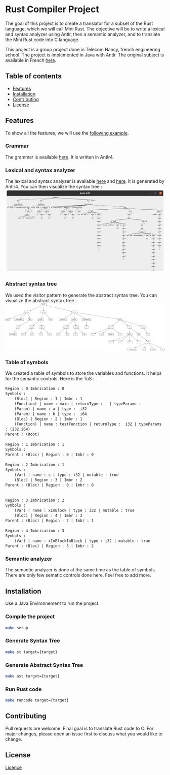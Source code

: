 # Rust Compiler Project

The goal of this project is to create a translator for a subset of the Rust language, which we will call Mini Rust. The objective will be to write a lexical and syntax analyzer using Antlr, then a semantic analyzer, and to translate the Mini Rust code into C language. 

This project is a group project done in Telecom Nancy, french engineering school. The project is implemented in Java with Antlr. The original subject is available in French [here](MiniRUST.md).
## Table of contents
* [Features](#features)
* [Installation](#installation)
* [Contributing](#contributing)
* [License](#license)



## Features
To show all the features, we will use the [following example](examples/prog_example.rs).
### Grammar
The grammar is available [here](rust.g4). It is written in Antlr4.
### Lexical and syntax analyzer
The lexical and syntax analyzer is available [here](RustLexer.java) and [here](RustParser.java). It is generated by Antlr4. You can then visualize the syntax tree :
![Syntax tree](examples/st/syntax_tree.png)
### Abstract syntax tree
We used the visitor pattern to generate the abstract syntax tree. You can visualize the abstract syntax tree :
![Abstract syntax tree](examples/ast/tree.svg)
### Table of symbols
We created a table of symbols to store the variables and functions. It helps for the semantic controls. Here is the ToS :
```agsl
Region : 0 Imbrication : 0
Symbols :
    (Bloc) | Region : 1 | Imbr : 1
    (Function) | name : main | returnType :   | typeParams :
    (Param) | name : a | type :  i32
    (Param) | name : b | type :  i64
    (Bloc) | Region : 2 | Imbr : 1
    (Function) | name : testFunction | returnType :  i32 | typeParams : (i32,i64)
Parent : (Root)

Region : 1 Imbrication : 1
Symbols :
Parent : (Bloc) | Region : 0 | Imbr : 0

Region : 2 Imbrication : 1
Symbols :
    (Var) | name : s | type : i32 | mutable : true
    (Bloc) | Region : 3 | Imbr : 2
Parent : (Bloc) | Region : 0 | Imbr : 0


Region : 3 Imbrication : 2
Symbols :
    (Var) | name : xInBlock | type : i32 | mutable : true
    (Bloc) | Region : 4 | Imbr : 3
Parent : (Bloc) | Region : 2 | Imbr : 1

Region : 4 Imbrication : 3
Symbols :
    (Var) | name : xInBlockInBlock | type : i32 | mutable : true
Parent : (Bloc) | Region : 3 | Imbr : 2
```
### Semantic analyzer
The semantic analyzer is done at the same time as the table of symbols. There are only few sematic controls done here. Feel free to add more.
## Installation

Use a Java Environnement to run the project.
### Compile the project
```bash
make setup
```

### Generate Syntax Tree
```bash
make st target={target}
```

### Generate Abstract Syntax Tree
```bash
make ast target={target}
```

### Run Rust code
```bash
make runcode target={target}
```

## Contributing
Pull requests are welcome. Final goal is to translate Rust code to C. For major changes, please open an issue first
to discuss what you would like to change.

## License
[Licence](LICENSE)
